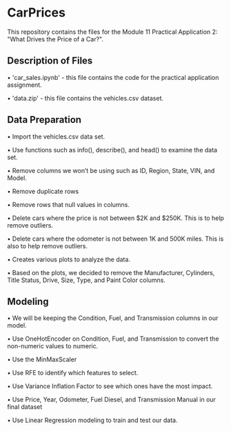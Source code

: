 # CarPrices

This repository contains the files for the Module 11 Practical Application 2: "What Drives the Price of a Car?".

## Description of Files

•	'car_sales.ipynb' - this file contains the code for the practical application assignment.

• 'data.zip' - this file contains the vehicles.csv dataset.


## Data Preparation

•	Import the vehicles.csv data set.

•	Use functions such as info(), describe(), and head() to examine the data set.

•	Remove columns we won’t be using such as ID, Region, State, VIN, and Model.

•	Remove duplicate rows

•	Remove rows that null values in columns.

•	Delete cars where the price is not between $2K and $250K. This is to help remove outliers.

•	Delete cars where the odometer is not between 1K and 500K miles. This is also to help remove outliers.

•	Creates various plots to analyze the data.

•	Based on the plots, we decided to remove the Manufacturer, Cylinders, Title Status, Drive, Size, Type, and Paint Color columns.


## Modeling

•	We will be keeping the Condition, Fuel, and Transmission columns in our model.

•	Use OneHotEncoder on Condition, Fuel, and Transmission to convert the non-numeric values to numeric.

•	Use the MinMaxScaler

•	Use RFE to identify which features to select.

•	Use Variance Inflation Factor to see which ones have the most impact.

•	Use Price, Year, Odometer, Fuel Diesel, and Transmission Manual in our final dataset

•	Use Linear Regression modeling to train and test our data.
